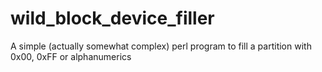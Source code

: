 # wild_block_device_filler
A simple (actually somewhat complex) perl program to fill a partition with 0x00, 0xFF or alphanumerics
